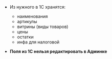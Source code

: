 - Из нужного в 1С хранятся:
	- наименования
	- артикулы
	- витрины (виды товаров)
	- цены
	- остатки
	- инфа для налоговой

- **Поля из 1С нельзя редактировать в Админке**